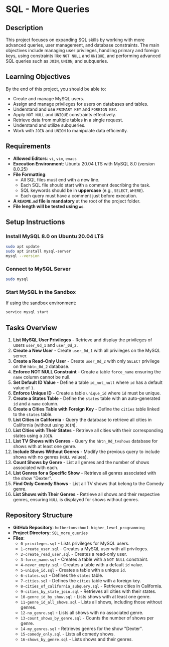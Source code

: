 # SQL - More Queries

## Description

This project focuses on expanding SQL skills by working with more advanced queries, user management, and database constraints. The main objectives include managing user privileges, handling primary and foreign keys, using constraints like `NOT NULL` and `UNIQUE`, and performing advanced SQL queries such as `JOIN`, `UNION`, and subqueries.

## Learning Objectives

By the end of this project, you should be able to:

- Create and manage MySQL users.
- Assign and manage privileges for users on databases and tables.
- Understand and use `PRIMARY KEY` and `FOREIGN KEY`.
- Apply `NOT NULL` and `UNIQUE` constraints effectively.
- Retrieve data from multiple tables in a single request.
- Understand and utilize subqueries.
- Work with `JOIN` and `UNION` to manipulate data efficiently.

## Requirements

- **Allowed Editors**: `vi`, `vim`, `emacs`
- **Execution Environment**: Ubuntu 20.04 LTS with MySQL 8.0 (version 8.0.25)
- **File Formatting**:
  - All SQL files must end with a new line.
  - Each SQL file should start with a comment describing the task.
  - SQL keywords should be in **uppercase** (e.g., `SELECT`, `WHERE`).
  - Each query must have a comment just before execution.
- **A `README.md` file is mandatory** at the root of the project folder.
- **File length will be tested using `wc`**.

## Setup Instructions

### Install MySQL 8.0 on Ubuntu 20.04 LTS

```sh
sudo apt update
sudo apt install mysql-server
mysql --version
```

### Connect to MySQL Server

```sh
sudo mysql
```

### Start MySQL in the Sandbox

If using the sandbox environment:

```sh
service mysql start
```

## Tasks Overview

1. **List MySQL User Privileges** - Retrieve and display the privileges of users `user_0d_1` and `user_0d_2`.
2. **Create a New User** - Create `user_0d_1` with all privileges on the MySQL server.
3. **Create a Read-Only User** - Create `user_0d_2` with only `SELECT` privilege on the `hbtn_0d_2` database.
4. **Enforce NOT NULL Constraint** - Create a table `force_name` ensuring the `name` column cannot be null.
5. **Set Default ID Value** - Define a table `id_not_null` where `id` has a default value of `1`.
6. **Enforce Unique ID** - Create a table `unique_id` where `id` must be unique.
7. **Create a States Table** - Define the `states` table with an auto-generated `id` and a `name` column.
8. **Create a Cities Table with Foreign Key** - Define the `cities` table linked to the `states` table.
9. **List Cities in California** - Query the database to retrieve all cities in California (without using `JOIN`).
10. **List Cities with Their States** - Retrieve all cities with their corresponding states using a `JOIN`.
11. **List TV Shows with Genres** - Query the `hbtn_0d_tvshows` database for shows with at least one genre.
12. **Include Shows Without Genres** - Modify the previous query to include shows with no genres (`NULL` values).
13. **Count Shows by Genre** - List all genres and the number of shows associated with each.
14. **List Genres for a Specific Show** - Retrieve all genres associated with the show "Dexter".
15. **Find Only Comedy Shows** - List all TV shows that belong to the Comedy genre.
16. **List Shows with Their Genres** - Retrieve all shows and their respective genres, ensuring `NULL` is displayed for shows without genres.

## Repository Structure

- **GitHub Repository**: `holbertonschool-higher_level_programming`
- **Project Directory**: `SQL_more_queries`
- **Files**:
  - `0-privileges.sql` - Lists privileges for MySQL users.
  - `1-create_user.sql` - Creates a MySQL user with all privileges.
  - `2-create_read_user.sql` - Creates a read-only user.
  - `3-force_name.sql` - Creates a table with a `NOT NULL` constraint.
  - `4-never_empty.sql` - Creates a table with a default `id` value.
  - `5-unique_id.sql` - Creates a table with a unique `id`.
  - `6-states.sql` - Defines the `states` table.
  - `7-cities.sql` - Defines the `cities` table with a foreign key.
  - `8-cities_of_california_subquery.sql` - Retrieves cities in California.
  - `9-cities_by_state_join.sql` - Retrieves all cities with their states.
  - `10-genre_id_by_show.sql` - Lists shows with at least one genre.
  - `11-genre_id_all_shows.sql` - Lists all shows, including those without genres.
  - `12-no_genre.sql` - Lists all shows with no associated genre.
  - `13-count_shows_by_genre.sql` - Counts the number of shows per genre.
  - `14-my_genres.sql` - Retrieves genres for the show "Dexter".
  - `15-comedy_only.sql` - Lists all comedy shows.
  - `16-shows_by_genre.sql` - Lists shows and their genres.

